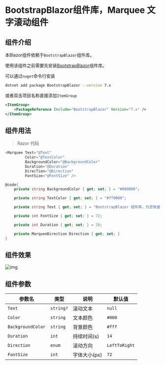 # BootstrapBlazor组件库，Marquee 文字滚动组件

## 组件介绍

本Blazor组件依赖于```BootstrapBlazor```组件库。

使用该组件之前需要先安装[BootstrapBlazor](https://www.nuget.org/packages/BootstrapBlazor)组件库。

可以通过```nuget```命令行安装

```bash
dotnet add package BootstrapBlazor --version 7.x
```

或者双击项目名称直接添加```ItemGroup```

```xml
<ItemGroup>
    <PackageReference Include="BootstrapBlazor" Version="7.x" />
</ItemGroup>
```

## 组件用法

>Razor 代码

```csharp
<Marquee Text="@Text" 
         Color="@TextColor" 
         BackgroundColor="@BackgroundColor"
         Duration="@Duration" 
         DirecTion="@Direction" 
         FontSize="@FontSize" />

@code{
    private string BackgroundColor { get; set; } = "#000000";

    private string TextColor { get; set; } = "#ff0000";

    private string Text { get; set; } = "BootstrapBlazor 组件库，为您快速开发项目带来飞一般的感觉";

    private int FontSize { get; set; } = 72;

    private int Duration { get; set; } = 20;

    private MarqueeDirection Direction { get; set; }
}
```

## 组件效果

![img](https://img2023.cnblogs.com/blog/2902819/202310/2902819-20231007093352532-1694402709.gif)

## 组件参数

| 参数名            | 类型     | 说明        | 默认值      |
| ---------------- | -------- | ----------- | ----------- |
| `Text`           | `string?`| 滚动文本    | `null`      |
| `Color`          | `string`| 文本颜色    | `#000`      |
| `BackgroundColor`| `string`| 背景颜色    | `#fff`      |
| `Duration`       | `int`    | 持续时间(s) | `14`        |
| `Direction`      | `enum`   | 滚动方向    | `LeftToRight`|
| `FontSize`       | `int`    | 字体大小(px)| `72`        |
